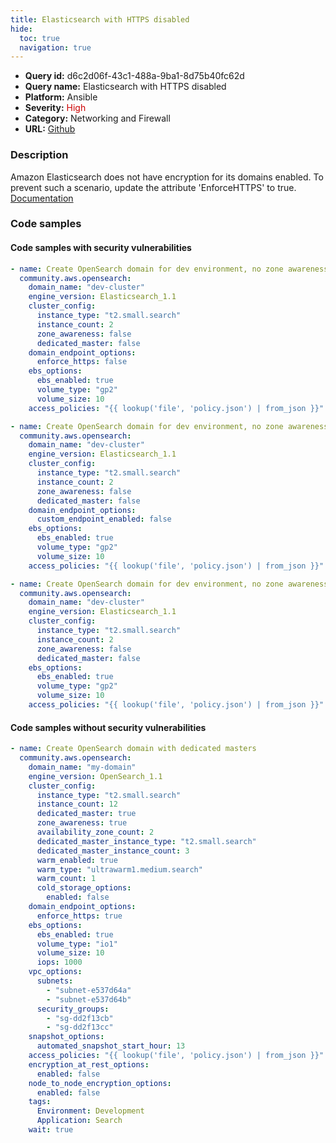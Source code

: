 ```yaml
---
title: Elasticsearch with HTTPS disabled
hide:
  toc: true
  navigation: true
---
```


<style>
  .highlight .hll {
    background-color: #ff171742;
  }
  .md-content {
    max-width: 1100px;
    margin: 0 auto;
  }
</style>

-   **Query id:** d6c2d06f-43c1-488a-9ba1-8d75b40fc62d
-   **Query name:** Elasticsearch with HTTPS disabled
-   **Platform:** Ansible
-   **Severity:** <span style="color:#C00">High</span>
-   **Category:** Networking and Firewall
-   **URL:** [Github](https://github.com/Checkmarx/kics/tree/master/assets/queries/ansible/aws/elasticsearch_with_https_disabled)

### Description
Amazon Elasticsearch does not have encryption for its domains enabled. To prevent such a scenario, update the attribute 'EnforceHTTPS' to true.<br>
[Documentation](https://docs.ansible.com/ansible/devel/collections/community/aws/opensearch_module.html)

### Code samples
#### Code samples with security vulnerabilities
```yaml title="Postitive test num. 1 - yaml file" hl_lines="11"
- name: Create OpenSearch domain for dev environment, no zone awareness, no dedicated masters
  community.aws.opensearch:
    domain_name: "dev-cluster"
    engine_version: Elasticsearch_1.1
    cluster_config:
      instance_type: "t2.small.search"
      instance_count: 2
      zone_awareness: false
      dedicated_master: false
    domain_endpoint_options:
      enforce_https: false
    ebs_options:
      ebs_enabled: true
      volume_type: "gp2"
      volume_size: 10
    access_policies: "{{ lookup('file', 'policy.json') | from_json }}"

```
```yaml title="Postitive test num. 2 - yaml file" hl_lines="10"
- name: Create OpenSearch domain for dev environment, no zone awareness, no dedicated masters
  community.aws.opensearch:
    domain_name: "dev-cluster"
    engine_version: Elasticsearch_1.1
    cluster_config:
      instance_type: "t2.small.search"
      instance_count: 2
      zone_awareness: false
      dedicated_master: false
    domain_endpoint_options:
      custom_endpoint_enabled: false
    ebs_options:
      ebs_enabled: true
      volume_type: "gp2"
      volume_size: 10
    access_policies: "{{ lookup('file', 'policy.json') | from_json }}"

```
```yaml title="Postitive test num. 3 - yaml file" hl_lines="2"
- name: Create OpenSearch domain for dev environment, no zone awareness, no dedicated masters
  community.aws.opensearch:
    domain_name: "dev-cluster"
    engine_version: Elasticsearch_1.1
    cluster_config:
      instance_type: "t2.small.search"
      instance_count: 2
      zone_awareness: false
      dedicated_master: false
    ebs_options:
      ebs_enabled: true
      volume_type: "gp2"
      volume_size: 10
    access_policies: "{{ lookup('file', 'policy.json') | from_json }}"

```


#### Code samples without security vulnerabilities
```yaml title="Negative test num. 1 - yaml file"
- name: Create OpenSearch domain with dedicated masters
  community.aws.opensearch:
    domain_name: "my-domain"
    engine_version: OpenSearch_1.1
    cluster_config:
      instance_type: "t2.small.search"
      instance_count: 12
      dedicated_master: true
      zone_awareness: true
      availability_zone_count: 2
      dedicated_master_instance_type: "t2.small.search"
      dedicated_master_instance_count: 3
      warm_enabled: true
      warm_type: "ultrawarm1.medium.search"
      warm_count: 1
      cold_storage_options:
        enabled: false
    domain_endpoint_options:
      enforce_https: true
    ebs_options:
      ebs_enabled: true
      volume_type: "io1"
      volume_size: 10
      iops: 1000
    vpc_options:
      subnets:
        - "subnet-e537d64a"
        - "subnet-e537d64b"
      security_groups:
        - "sg-dd2f13cb"
        - "sg-dd2f13cc"
    snapshot_options:
      automated_snapshot_start_hour: 13
    access_policies: "{{ lookup('file', 'policy.json') | from_json }}"
    encryption_at_rest_options:
      enabled: false
    node_to_node_encryption_options:
      enabled: false
    tags:
      Environment: Development
      Application: Search
    wait: true

```
